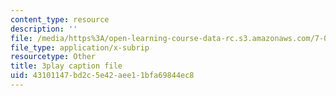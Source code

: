 ```yaml
---
content_type: resource
description: ''
file: /media/https%3A/open-learning-course-data-rc.s3.amazonaws.com/7-01sc-fundamentals-of-biology-fall-2011/43101147bd2c5e42aee11bfa69844ec8_zLGHH9Rwvlw.vtt
file_type: application/x-subrip
resourcetype: Other
title: 3play caption file
uid: 43101147-bd2c-5e42-aee1-1bfa69844ec8
---
```

